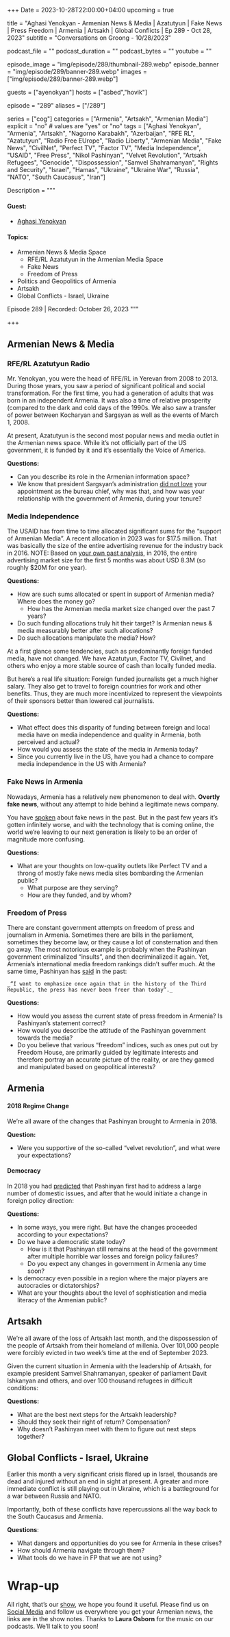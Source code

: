 +++
Date = 2023-10-28T22:00:00+04:00
upcoming = true

title = "Aghasi Yenokyan - Armenian News & Media | Azatutyun | Fake News | Press Freedom | Armenia | Artsakh | Global Conflicts | Ep 289 - Oct 28, 2023"
subtitle = "Conversations on Groong - 10/28/2023"

podcast_file = ""
podcast_duration = ""
podcast_bytes = ""
youtube = ""

episode_image = "img/episode/289/thumbnail-289.webp"
episode_banner = "img/episode/289/banner-289.webp"
images = ["img/episode/289/banner-289.webp"]

guests = ["ayenokyan"]
hosts = ["asbed","hovik"]

episode = "289"
aliases = ["/289"]

series = ["cog"]
categories = ["Armenia", "Artsakh", "Armenian Media"]
explicit = "no" # values are "yes" or "no"
tags = ["Aghasi Yenokyan", "Armenia", "Artsakh", "Nagorno Karabakh", "Azerbaijan", "RFE RL", "Azatutyun", "Radio Free EUrope", "Radio Liberty", "Armenian Media", "Fake News", "CivilNet", "Perfect TV", "Factor TV", "Media Independence", "USAID", "Free Press", "Nikol Pashinyan", "Velvet Revolution", "Artsakh Refugees", "Genocide", "Dispossession", "Samvel Shahramanyan", "Rights and Security", "Israel", "Hamas", "Ukraine", "Ukraine War", "Russia", "NATO", "South Caucasus", "Iran"]

Description = """

#### Guest:
* [Aghasi Yenokyan](/guest/ayenokyan)

#### Topics:
* Armenian News & Media Space
    * RFE/RL Azatutyun in the Armenian Media Space
    * Fake News
    * Freedom of Press
* Politics and Geopolitics of Armenia
* Artsakh
* Global Conflicts - Israel, Ukraine

Episode 289 | Recorded: October 26, 2023
"""

+++

## Armenian News & Media


### RFE/RL Azatutyun Radio

Mr. Yenokyan, you were the head of RFE/RL in Yerevan from 2008 to 2013. During those years, you saw a period of significant political and social transformation. For the first time, you had a generation of adults that was born in an independent Armenia. It was also a time of relative prosperity (compared to the dark and cold days of the 1990s. We also saw a transfer of power between Kocharyan and Sargsyan as well as the events of March 1, 2008.

At present, Azatutyun is the second most popular news and media outlet in the Armenian news space. While it’s not officially part of the US government, it is funded by it and it’s essentially the Voice of America.

**Questions:**
* Can you describe its role in the Armenian information space?
* We know that president Sargsyan’s administration [did not love](https://wikileaks.org/plusd/cables/08YEREVAN813_a.html) your appointment as the bureau chief, why was that, and how was your relationship with the government of Armenia, during your tenure?


### Media Independence

The USAID has from time to time allocated significant sums for the “support of Armenian Media”. A recent allocation in 2023 was for $17.5 million. That was basically the size of the entire advertising revenue for the industry back in 2016.
    NOTE: Based on [your own past analysis](https://www.osf.am/wp-content/uploads/2016/11/ARMENIAN-MEDIA-ADVERTISING-MARKET_ENG-_2_.pdf?), in 2016, the entire advertising market size for the first 5 months was about USD 8.3M (so roughly $20M for one year).

**Questions:**
* How are such sums allocated or spent in support of Armenian media? Where does the money go?
    * How has the Armenian media market size changed over the past 7 years?
* Do such funding allocations truly hit their target? Is Armenian news & media measurably better after such allocations?
* Do such allocations manipulate the media? How?

At a first glance some tendencies, such as predominantly foreign funded media, have not changed. We have Azatutyun, Factor TV, Civilnet, and others who enjoy a more stable source of cash than locally funded media.

But here’s a real life situation: Foreign funded journalists get a much higher salary. They also get to travel to foreign countries for work and other benefits. Thus, they are much more incentivized to represent the viewpoints of their sponsors better than lowered cal journalists.

**Questions:**
* What effect does this disparity of funding between foreign and local media have on media independence and quality in Armenia, both perceived and actual? 
* How would you assess the state of the media in Armenia today?
* Since you currently live in the US, have you had a chance to compare media independence in the US with Armenia?


### Fake News in Armenia

Nowadays, Armenia has a relatively new phenomenon to deal with. __Overtly fake news__, without any attempt to hide behind a legitimate news company.

You have [spoken](https://mediaadvocate.am/en/2019/04/05/the-authorities-express-their-wish-to-establish-monopoly-in-the-field-of-fakes-and-dissemination-of-misinformation-aghasi-yenokyan/) about fake news in the past. But in the past few years it’s gotten infinitely worse, and with the technology that is coming online, the world we’re leaving to our next generation is likely to be an order of magnitude more confusing.

**Questions:**
* What are your thoughts on low-quality outlets like Perfect TV and a throng of mostly fake news media sites bombarding the Armenian public?
    * What purpose are they serving?
    * How are they funded, and by whom?


### Freedom of Press

There are constant government attempts on freedom of press and journalism in Armenia. Sometimes there are bills in the parliament, sometimes they become law, or they cause a lot of consternation and then go away. The most notorious example is probably when the Pashinyan government criminalized “insults”, and then decriminalized it again. Yet, Armenia’s international media freedom rankings didn’t suffer much. At the same time, Pashinyan has [said](https://youtu.be/l1mzdS21FlI?si=h9uVFED79MoLpuBw) in the past:


    _“I want to emphasize once again that in the history of the Third Republic, the press has never been freer than today”._

**Questions:**
* How would you assess the current state of press freedom in Armenia? Is Pashinyan’s statement correct?
* How would you describe the attitude of the Pashinyan government towards the media?
* Do you believe that various “freedom” indices, such as ones put out by Freedom House, are primarily guided by legitimate interests and therefore portray an accurate picture of the reality, or are they gamed and manipulated based on geopolitical interests?


## Armenia

#### 2018 Regime Change

We’re all aware of the changes that Pashinyan brought to Armenia in 2018.

**Question:**
* Were you supportive of the so-called “velvet revolution”, and what were your expectations?


#### Democracy

In 2018 you had [predicted](https://arka.am/en/news/politics/armenian_analyst_says_reforms_will_make_government_in_yerevan_revise_its_membership_in_russia_led_bl/) that Pashinyan first had to address a large number of domestic issues, and after that he would initiate a change in foreign policy direction:

**Questions:**
* In some ways, you were right. But have the changes proceeded according to your expectations?
* Do we have a democratic state today?
    * How is it that Pashinyan still remains at the head of the government after multiple horrible war losses and foreign policy failures?
    * Do you expect any changes in government in Armenia any time soon?
* Is democracy even possible in a region where the major players are autocracies or dictatorships?
* What are your thoughts about the level of sophistication and media literacy of the Armenian public?


## Artsakh

We’re all aware of the loss of Artsakh last month, and the dispossession of the people of Artsakh from their homeland of millenia. Over 101,000 people were forcibly evicted in two week’s time at the end of September 2023.

Given the current situation in Armenia with the leadership of Artsakh, for example president Samvel Shahramanyan, speaker of parliament Davit Ishkanyan and others, and over 100 thousand refugees in difficult conditions:

**Questions:**
* What are the best next steps for the Artsakh leadership?
* Should they seek their right of return? Compensation?
* Why doesn’t Pashinyan meet with them to figure out next steps together?


## Global Conflicts - Israel, Ukraine

Earlier this month a very significant crisis flared up in Israel, thousands are dead and injured without an end in sight at present. A greater and more immediate conflict is still playing out in Ukraine, which is a battleground for a war between Russia and NATO.

Importantly, both of these conflicts have repercussions all the way back to the South Caucasus and Armenia.

**Questions**:
* What dangers and opportunities do you see for Armenia in these crises?
* How should Armenia navigate through them?
* What tools do we have in FP that we are not using?


# Wrap-up

All right, that’s our [show](https://podcasts.groong.org/), we hope you found it useful. Please find us on [Social Media](https://lintr.ee/groong) and follow us everywhere you get your Armenian news, the links are in the show notes. Thanks to **Laura Osborn** for the music on our podcasts. We’ll talk to you soon!
